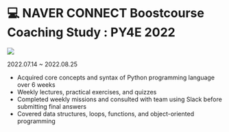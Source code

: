 # 💻 NAVER CONNECT Boostcourse Coaching Study : PY4E 2022
<img src="https://img.shields.io/badge/Python-3776AB?style=plastic&logo=Python&logoColor=white">  

2022.07.14 ~ 2022.08.25

- Acquired core concepts and syntax of Python programming language over 6 weeks
- Weekly lectures, practical exercises, and quizzes
- Completed weekly missions and consulted with team using Slack before submitting final answers
- Covered data structures, loops, functions, and object-oriented programming
